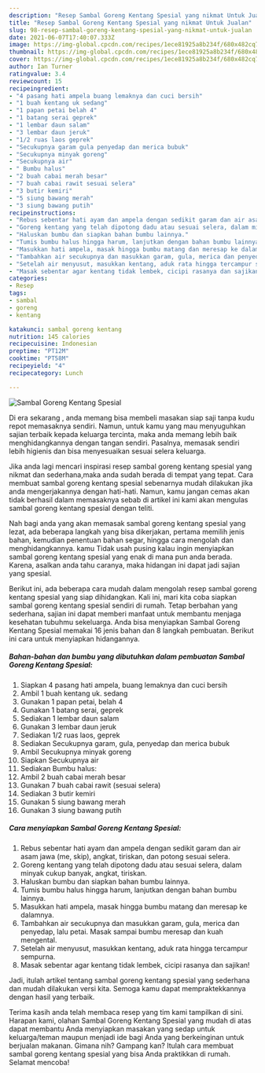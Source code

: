 ```yaml
---
description: "Resep Sambal Goreng Kentang Spesial yang nikmat Untuk Jualan"
title: "Resep Sambal Goreng Kentang Spesial yang nikmat Untuk Jualan"
slug: 98-resep-sambal-goreng-kentang-spesial-yang-nikmat-untuk-jualan
date: 2021-06-07T17:40:07.333Z
image: https://img-global.cpcdn.com/recipes/1ece81925a8b234f/680x482cq70/sambal-goreng-kentang-spesial-foto-resep-utama.jpg
thumbnail: https://img-global.cpcdn.com/recipes/1ece81925a8b234f/680x482cq70/sambal-goreng-kentang-spesial-foto-resep-utama.jpg
cover: https://img-global.cpcdn.com/recipes/1ece81925a8b234f/680x482cq70/sambal-goreng-kentang-spesial-foto-resep-utama.jpg
author: Ian Turner
ratingvalue: 3.4
reviewcount: 15
recipeingredient:
- "4 pasang hati ampela buang lemaknya dan cuci bersih"
- "1 buah kentang uk sedang"
- "1 papan petai belah 4"
- "1 batang serai geprek"
- "1 lembar daun salam"
- "3 lembar daun jeruk"
- "1/2 ruas laos geprek"
- "Secukupnya garam gula penyedap dan merica bubuk"
- "Secukupnya minyak goreng"
- "Secukupnya air"
- " Bumbu halus"
- "2 buah cabai merah besar"
- "7 buah cabai rawit sesuai selera"
- "3 butir kemiri"
- "5 siung bawang merah"
- "3 siung bawang putih"
recipeinstructions:
- "Rebus sebentar hati ayam dan ampela dengan sedikit garam dan air asam jawa (me, skip), angkat, tiriskan, dan potong sesuai selera."
- "Goreng kentang yang telah dipotong dadu atau sesuai selera, dalam minyak cukup banyak, angkat, tiriskan."
- "Haluskan bumbu dan siapkan bahan bumbu lainnya."
- "Tumis bumbu halus hingga harum, lanjutkan dengan bahan bumbu lainnya."
- "Masukkan hati ampela, masak hingga bumbu matang dan meresap ke dalamnya."
- "Tambahkan air secukupnya dan masukkan garam, gula, merica dan penyedap, lalu petai. Masak sampai bumbu meresap dan kuah mengental."
- "Setelah air menyusut, masukkan kentang, aduk rata hingga tercampur sempurna."
- "Masak sebentar agar kentang tidak lembek, cicipi rasanya dan sajikan!"
categories:
- Resep
tags:
- sambal
- goreng
- kentang

katakunci: sambal goreng kentang 
nutrition: 145 calories
recipecuisine: Indonesian
preptime: "PT12M"
cooktime: "PT58M"
recipeyield: "4"
recipecategory: Lunch

---
```



![Sambal Goreng Kentang Spesial](https://img-global.cpcdn.com/recipes/1ece81925a8b234f/680x482cq70/sambal-goreng-kentang-spesial-foto-resep-utama.jpg)

Di era  sekarang , anda memang bisa membeli masakan siap saji tanpa kudu repot memasaknya sendiri. Namun, untuk kamu yang mau menyuguhkan sajian terbaik kepada keluarga tercinta, maka anda memang lebih baik menghidangkannya dengan tangan sendiri. Pasalnya, memasak sendiri lebih higienis dan bisa menyesuaikan sesuai selera keluarga.

Jika anda lagi mencari inspirasi resep sambal goreng kentang spesial yang nikmat dan sederhana,maka anda sudah berada di tempat yang tepat. Cara membuat sambal goreng kentang spesial  sebenarnya mudah dilakukan jika anda mengerjakannya dengan hati-hati. Namun, kamu jangan cemas akan tidak berhasil dalam memasaknya 
sebab di artikel ini kami akan mengulas sambal goreng kentang spesial dengan teliti.  



Nah bagi anda yang akan memasak sambal goreng kentang spesial yang lezat, ada beberapa langkah yang bisa dikerjakan, pertama memilih jenis bahan, kemudian penentuan bahan segar, hingga cara mengolah dan menghidangkannya. kamu Tidak usah pusing kalau ingin menyiapkan sambal goreng kentang spesial yang enak di mana pun anda berada. Karena, asalkan anda  tahu caranya, maka hidangan ini dapat jadi sajian yang spesial.

Berikut ini, ada beberapa cara mudah dalam mengolah resep sambal goreng kentang spesial yang siap dihidangkan. Kali ini, mari kita coba siapkan sambal goreng kentang spesial sendiri di rumah. Tetap berbahan yang sederhana, sajian ini dapat memberi manfaat untuk membantu menjaga kesehatan tubuhmu sekeluarga. Anda bisa menyiapkan Sambal Goreng Kentang Spesial memakai 16 jenis bahan dan 8 langkah pembuatan. Berikut ini cara untuk menyiapkan hidangannya.

<!--inarticleads1-->

##### Bahan-bahan dan bumbu yang dibutuhkan dalam pembuatan Sambal Goreng Kentang Spesial:

1. Siapkan 4 pasang hati ampela, buang lemaknya dan cuci bersih
1. Ambil 1 buah kentang uk. sedang
1. Gunakan 1 papan petai, belah 4
1. Gunakan 1 batang serai, geprek
1. Sediakan 1 lembar daun salam
1. Gunakan 3 lembar daun jeruk
1. Sediakan 1/2 ruas laos, geprek
1. Sediakan Secukupnya garam, gula, penyedap dan merica bubuk
1. Ambil Secukupnya minyak goreng
1. Siapkan Secukupnya air
1. Sediakan  Bumbu halus:
1. Ambil 2 buah cabai merah besar
1. Gunakan 7 buah cabai rawit (sesuai selera)
1. Sediakan 3 butir kemiri
1. Gunakan 5 siung bawang merah
1. Gunakan 3 siung bawang putih




<!--inarticleads2-->

##### Cara menyiapkan Sambal Goreng Kentang Spesial:

1. Rebus sebentar hati ayam dan ampela dengan sedikit garam dan air asam jawa (me, skip), angkat, tiriskan, dan potong sesuai selera.
1. Goreng kentang yang telah dipotong dadu atau sesuai selera, dalam minyak cukup banyak, angkat, tiriskan.
1. Haluskan bumbu dan siapkan bahan bumbu lainnya.
1. Tumis bumbu halus hingga harum, lanjutkan dengan bahan bumbu lainnya.
1. Masukkan hati ampela, masak hingga bumbu matang dan meresap ke dalamnya.
1. Tambahkan air secukupnya dan masukkan garam, gula, merica dan penyedap, lalu petai. Masak sampai bumbu meresap dan kuah mengental.
1. Setelah air menyusut, masukkan kentang, aduk rata hingga tercampur sempurna.
1. Masak sebentar agar kentang tidak lembek, cicipi rasanya dan sajikan!




Jadi, itulah artikel tentang  sambal goreng kentang spesial  yang sederhana dan mudah dilakukan versi kita. Semoga kamu dapat mempraktekkannya dengan hasil yang terbaik. 

Terima kasih anda telah membaca resep yang tim kami tampilkan di sini. Harapan kami, olahan  Sambal Goreng Kentang Spesial yang mudah di atas dapat membantu Anda menyiapkan masakan yang sedap untuk keluarga/teman maupun menjadi ide bagi Anda yang berkeinginan untuk berjualan makanan. Gimana nih? Gampang kan? Itulah cara membuat sambal goreng kentang spesial yang bisa Anda praktikkan di rumah. Selamat mencoba!

